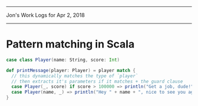 *****************************************************************

Jon's Work Logs for Apr 2, 2018

*****************************************************************

# Pattern matching in Scala

```scala
case class Player(name: String, score: Int)

def printMessage(player: Player) = player match {
  // this dynamically matches the type of `player`
  // then extracts it's parameters if it matches + the guard clause
  case Player(_, score) if score > 100000 => println("Get a job, dude!")
  case Player(name, _) => println("Hey " + name + ", nice to see you again!")
}
```

